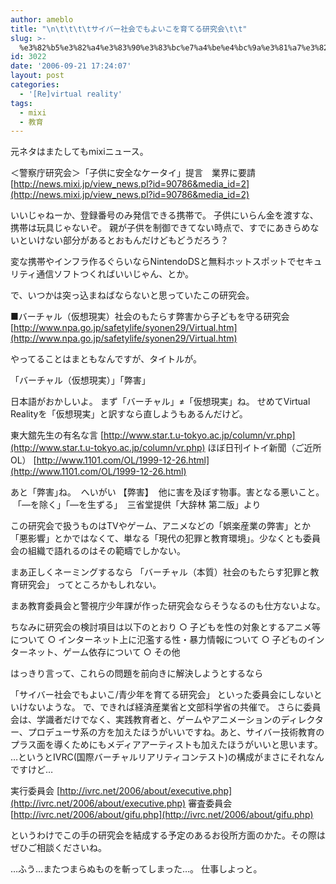 ```yaml
---
author: ameblo
title: "\n\t\t\t\tサイバー社会でもよいこを育てる研究会\t\t"
slug: >-
  %e3%82%b5%e3%82%a4%e3%83%90%e3%83%bc%e7%a4%be%e4%bc%9a%e3%81%a7%e3%82%82%e3%82%88%e3%81%84%e3%81%93%e3%82%92%e8%82%b2%e3%81%a6%e3%82%8b%e7%a0%94%e7%a9%b6%e4%bc%9a
id: 3022
date: '2006-09-21 17:24:07'
layout: post
categories:
  - '[Re]virtual reality'
tags:
  - mixi
  - 教育
---
```


元ネタはまたしてもmixiニュース。

＜警察庁研究会＞「子供に安全なケータイ」提言　業界に要請 [http://news.mixi.jp/view_news.pl?id=90786&media_id=2](http://news.mixi.jp/view_news.pl?id=90786&media_id=2)

いいじゃねーか、登録番号のみ発信できる携帯で。 子供にいらん金を渡すな、携帯は玩具じゃないぞ。 親が子供を制御できてない時点で、すでにあきらめないといけない部分があるとおもんだけどもどうだろう？

変な携帯やインフラ作るぐらいならNintendoDSと無料ホットスポットでセキュリティ通信ソフトつくればいいじゃん、とか。

で、いつかは突っ込まねばならないと思っていたこの研究会。

■バーチャル（仮想現実）社会のもたらす弊害から子どもを守る研究会 [http://www.npa.go.jp/safetylife/syonen29/Virtual.htm](http://www.npa.go.jp/safetylife/syonen29/Virtual.htm)

やってることはまともなんですが、タイトルが。

「バーチャル（仮想現実）」「弊害」

日本語がおかしいよ。 まず「バーチャル」≠「仮想現実」ね。 せめてVirtual Realityを「仮想現実」と訳すなら直しようもあるんだけど。

東大舘先生の有名な言 [http://www.star.t.u-tokyo.ac.jp/column/vr.php](http://www.star.t.u-tokyo.ac.jp/column/vr.php) ほぼ日刊イトイ新聞（ご近所OL） [http://www.1101.com/OL/1999-12-26.html](http://www.1101.com/OL/1999-12-26.html)

あと「弊害｣ね。  へいがい 【弊害】  他に害を及ぼす物事。害となる悪いこと。  「―を除く」「―を生ずる」  三省堂提供「大辞林 第二版」より

この研究会で扱うものはTVやゲーム、アニメなどの「娯楽産業の弊害」とか「悪影響」とかではなくて、単なる「現代の犯罪と教育環境」。少なくとも委員会の組織で語れるのはその範疇でしかない。

まあ正しくネーミングするなら 「バーチャル（本質）社会のもたらす犯罪と教育研究会」 ってところかもしれない。

まあ教育委員会と警視庁少年課が作った研究会ならそうなるのも仕方ないよな。

ちなみに研究会の検討項目は以下のとおり ○ 子どもを性の対象とするアニメ等について ○ インターネット上に氾濫する性・暴力情報について ○ 子どものインターネット、ゲーム依存について ○ その他

はっきり言って、これらの問題を前向きに解決しようとするなら

「サイバー社会でもよいこ/青少年を育てる研究会」 といった委員会にしないといけないような。 で、できれば経済産業省と文部科学省の共催で。 さらに委員会は、学識者だけでなく、実践教育者と、ゲームやアニメーションのディレクター、プロデューサ系の方を加えたほうがいいですね。あと、サイバー技術教育のプラス面を導くためにもメディアアーティストも加えたほうがいいと思います。 …というとIVRC(国際バーチャルリアリティコンテスト)の構成がまさにそれなんですけど…

実行委員会 [http://ivrc.net/2006/about/executive.php](http://ivrc.net/2006/about/executive.php) 審査委員会 [http://ivrc.net/2006/about/gifu.php](http://ivrc.net/2006/about/gifu.php)

というわけでこの手の研究会を結成する予定のあるお役所方面のかた。その際はぜひご相談くださいね。

…ふう…またつまらぬものを斬ってしまった…。 仕事しよっと。